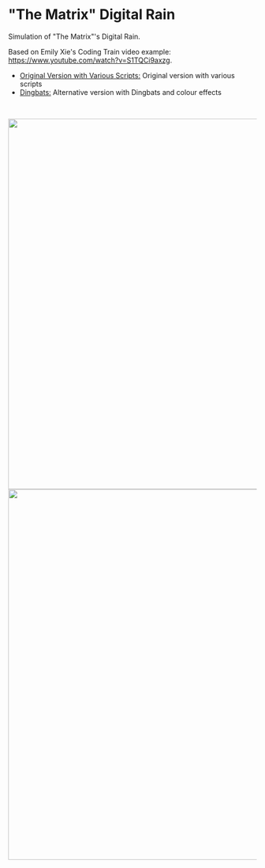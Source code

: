# "The Matrix" Digital Rain

Simulation of "The Matrix"'s Digital Rain.

Based on Emily Xie's Coding Train video example: https://www.youtube.com/watch?v=S1TQCi9axzg.

* [Original Version with Various Scripts:](https://github.com/Carla-de-Beer/P5js/tree/master/the-matrix-digital-rain/original-version-with-various-scripts) Original version with various scripts
* [Dingbats:](https://github.com/Carla-de-Beer/P5js/tree/master/the-matrix-digital-rain/dingbats) Alternative version with Dingbats and colour effects

</br>
<p align="center">
  <img src="original-version-with-various-scripts/images/screenShot-01.png" width="750px"/>
  <img src="dingbats/images/screenShot.png" width="750px"/>
</p>
